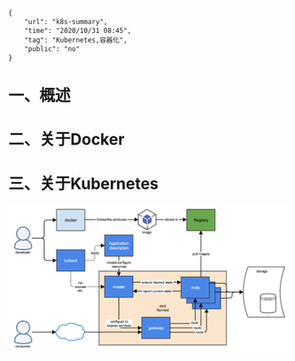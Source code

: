```
{
    "url": "k8s-summary",
    "time": "2020/10/31 08:45",
    "tag": "Kubernetes,容器化",
    "public": "no"
}
```

# 一、概述



# 二、关于Docker



# 三、关于Kubernetes



![](../../static/uploads/kubernetes-overview.png)